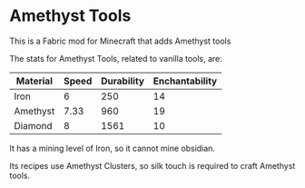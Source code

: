 # Amethyst Tools

This is a Fabric mod for Minecraft that adds Amethyst tools

The stats for Amethyst Tools, related to vanilla tools, are:

| Material | Speed | Durability | Enchantability |
| -------- | ----- | ---------- | -------------- |
| Iron     | 6     | 250        | 14             |
| Amethyst | 7.33  | 960        | 19             |
| Diamond  | 8     | 1561       | 10             |

It has a mining level of Iron, so it cannot mine obsidian.

Its recipes use Amethyst Clusters, so silk touch is required to craft Amethyst tools.
